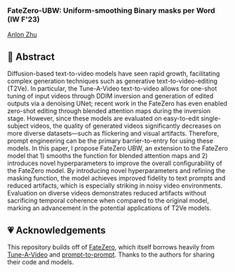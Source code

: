 ### FateZero-UBW: Uniform-smoothing Binary masks per Word (IW F'23)

[Anlon Zhu](https://github.com/anlon-zhu)

## 🎏 Abstract
Diffusion-based text-to-video models have seen rapid growth, facilitating complex generation techniques such as generative text-to-video-editing (T2Ve). In particular, the Tune-A-Video text-to-video allows for one-shot tuning of input videos through DDIM inversion and generation of edited outputs via a denoising UNet; recent work in the FateZero has even enabled zero-shot editing through blended attention maps during the inversion stage. However, since these models are evaluated on easy-to-edit single-subject videos, the quality of generated videos significantly decreases on more diverse datasets––such as flickering and visual artifacts. Therefore, prompt engineering can be the primary barrier-to-entry for using these models. In this paper, I propose FateZero UBW, an extension to the FateZero model that 1) smooths the function for blended attention maps and 2) introduces novel hyperparameters to improve the overall configurability of the FateZero model. By introducing novel hyperparameters and refining the masking function, the model achieves improved fidelity to text prompts and reduced artifacts, which is especially striking in noisy video environments. Evaluation on diverse videos demonstrates reduced artifacts without sacrificing temporal coherence when compared to the original model, marking an advancement in the potential applications of T2Ve models.

## 💗 Acknowledgements

This repository builds off of [FateZero](https://fate-zero-edit.github.io/), which itself borrows heavily from [Tune-A-Video](https://github.com/showlab/Tune-A-Video) and [prompt-to-prompt](https://github.com/google/prompt-to-prompt/). Thanks to the authors for sharing their code and models.
